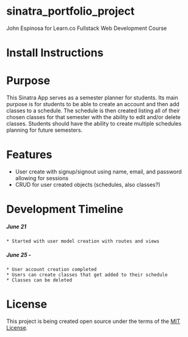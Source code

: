 # sinatra_portfolio_project
John Espinosa for Learn.co Fullstack Web Development Course

# Install Instructions

# Purpose
  This Sinatra App serves as a semester planner for students. Its main purpose is for students to be able to create an account and then add classes to a schedule. The schedule is then created listing all of their chosen classes for that semester with the ability to edit and/or delete classes. Students should have the ability to create multiple schedules planning for future semesters.  

# Features
  * User create with signup/signout using name, email, and password allowing for sessions
  * CRUD for user created objects (schedules, also classes?) 

# Development Timeline
  ##### June 21
    * Started with user model creation with routes and views
  ##### June 25 - 
    * User account creation completed
    * Users can create classes that get added to their schedule
    * Classes can be deleted


# License
  This project is being created open source under the terms of the [MIT License](http://opensource.org/licenses/MIT).


